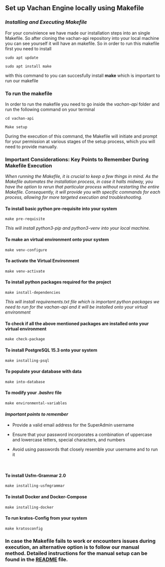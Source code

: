 
## Set up Vachan Engine locally using Makefile

### _Installing and Executing Makefile_

For your convinience we have made our installation steps into an single Makefile. So after cloning the vachan-api repository into your local machine you can see yourself it will have an makefile. So in order to run this makefile first you need to install 
<br>

```sudo apt update ```

```sudo apt install make```
<br>

with this command to you can succesfully install **make**  which is important to run our makefile


### **To run the makefile**
In order to run the makefile you need to go inside the _vachan-api_  folder and run the following command on your terminal

```cd vachan-api```

```Make setup```

During the execution of this command, the Makefile will initiate and prompt for your permission at various stages of the setup process, which you will need to provide manually.


### **Important Considerations: Key Points to Remember During Makefile Execution**

*When running the Makefile, it is crucial to keep a few things in mind. As the Makefile automates the installation process, in case it halts midway, you have the option to rerun that particular process without restarting the entire Makefile. Consequently, it will provide you with specific commands for each process, allowing for more targeted execution and troubleshooting.*
<br>

#### **To install basic python pre-requisite into your system**
```make pre-requisite```

*This will install python3-pip and python3-venv into your local machine.*
<br>

#### **To make an virtual environment onto your system**

```make venv-configure```
<br>

#### **To activate the Virtual Environment**

```make venv-activate```
<br>

#### **To install python packages required for the project**

```make install-dependencies```

*This will install requirements.txt file which is important python packages we need to run for the vachan-api and it will be installed onto your virtual environment*
<br>

####  **To check if all the above mentioned packages are installed onto your virtual environment**

```make check-package```
<br>

#### **To install PostgreSQL 15.3 onto your system**

```make installing-psql```
<br>

####  **To populate your database with data**

```make into-database```
<br>

#### **To modify your _.bashrc_ file**

```make environmental-variables```
<br>

#### _**Important points to remember**_

* Provide a valid email address for the SuperAdmin username

* Ensure that your password incorporates a combination of uppercase and   lowercase letters, special characters, and numbers

* Avoid using passwords that closely resemble  your username and to run it
<br>

#### **To install Usfm-Grammar 2.0**

```make installing-usfmgrammar```
<br>

#### **To install Docker and Docker-Compose**

```make installing-docker```
<br>

#### **To run kratos-Config from your system**

```make kratosconfig```
<br>

### In case the Makefile fails to work or encounters issues during execution, an alternative option is to follow our manual method. Detailed instructions for the manual setup can be found in the [README](https://github.com/Bridgeconn/vachan-api/blob/version-2/README.md) file.

